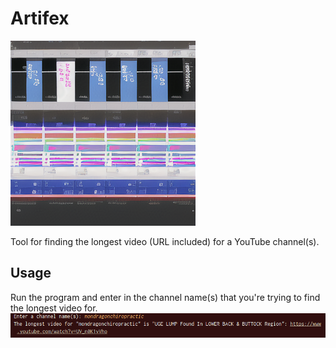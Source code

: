 # Artifex
![image](https://github.com/Brimey/Artifex/blob/main/images/video_image.png)

Tool for finding the longest video (URL included) for a YouTube channel(s).


## Usage
Run the program and enter in the channel name(s) that you're trying to find the longest video for.
![demo](https://github.com/Brimey/Artifex/blob/main/images/demo.png)
